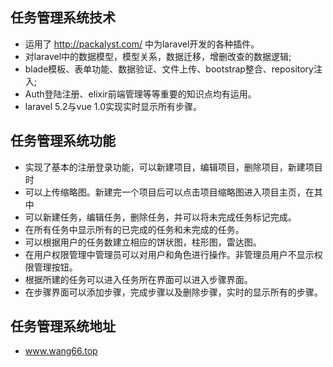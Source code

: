 ## 任务管理系统技术
* 运用了 http://packalyst.com/ 中为laravel开发的各种插件。
* 对laravel中的数据模型，模型关系，数据迁移，增删改查的数据逻辑;
* blade模板、表单功能、数据验证、文件上传、bootstrap整合、repository注入;
* Auth登陆注册、elixir前端管理等等重要的知识点均有运用。
* laravel 5.2与vue 1.0实现实时显示所有步骤。

## 任务管理系统功能
* 实现了基本的注册登录功能，可以新建项目，编辑项目，删除项目，新建项目时
* 可以上传缩略图。新建完一个项目后可以点击项目缩略图进入项目主页，在其中
* 可以新建任务，编辑任务，删除任务，并可以将未完成任务标记完成。
* 在所有任务中显示所有的已完成的任务和未完成的任务。
* 可以根据用户的任务数建立相应的饼状图，柱形图，雷达图。
* 在用户权限管理中管理员可以对用户和角色进行操作。非管理员用户不显示权限管理按钮。
* 根据所建的任务可以进入任务所在界面可以进入步骤界面。
* 在步骤界面可以添加步骤，完成步骤以及删除步骤，实时的显示所有的步骤。

## 任务管理系统地址
* www.wang66.top
